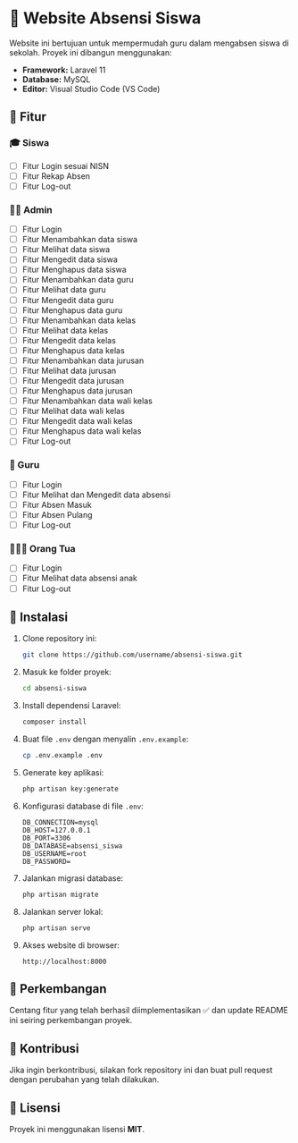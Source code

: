 # 📌 Website Absensi Siswa

Website ini bertujuan untuk mempermudah guru dalam mengabsen siswa di sekolah. Proyek ini dibangun menggunakan:

- **Framework:** Laravel 11
- **Database:** MySQL
- **Editor:** Visual Studio Code (VS Code)

## 🚀 Fitur

### 🎓 Siswa
- [ ] Fitur Login sesuai NISN
- [ ] Fitur Rekap Absen
- [ ] Fitur Log-out

### 👨‍🏫 Admin
- [ ] Fitur Login
- [ ] Fitur Menambahkan data siswa
- [ ] Fitur Melihat data siswa
- [ ] Fitur Mengedit data siswa
- [ ] Fitur Menghapus data siswa
- [ ] Fitur Menambahkan data guru
- [ ] Fitur Melihat data guru
- [ ] Fitur Mengedit data guru
- [ ] Fitur Menghapus data guru
- [ ] Fitur Menambahkan data kelas
- [ ] Fitur Melihat data kelas
- [ ] Fitur Mengedit data kelas
- [ ] Fitur Menghapus data kelas
- [ ] Fitur Menambahkan data jurusan
- [ ] Fitur Melihat data jurusan
- [ ] Fitur Mengedit data jurusan
- [ ] Fitur Menghapus data jurusan
- [ ] Fitur Menambahkan data wali kelas
- [ ] Fitur Melihat data wali kelas
- [ ] Fitur Mengedit data wali kelas
- [ ] Fitur Menghapus data wali kelas
- [ ] Fitur Log-out

### 🏫 Guru
- [ ] Fitur Login
- [ ] Fitur Melihat dan Mengedit data absensi
- [ ] Fitur Absen Masuk
- [ ] Fitur Absen Pulang
- [ ] Fitur Log-out

### 👨‍👩‍👧 Orang Tua
- [ ] Fitur Login
- [ ] Fitur Melihat data absensi anak
- [ ] Fitur Log-out

## 📌 Instalasi

1. Clone repository ini:
   ```bash
   git clone https://github.com/username/absensi-siswa.git
   ```
2. Masuk ke folder proyek:
   ```bash
   cd absensi-siswa
   ```
3. Install dependensi Laravel:
   ```bash
   composer install
   ```
4. Buat file `.env` dengan menyalin `.env.example`:
   ```bash
   cp .env.example .env
   ```
5. Generate key aplikasi:
   ```bash
   php artisan key:generate
   ```
6. Konfigurasi database di file `.env`:
   ```
   DB_CONNECTION=mysql
   DB_HOST=127.0.0.1
   DB_PORT=3306
   DB_DATABASE=absensi_siswa
   DB_USERNAME=root
   DB_PASSWORD=
   ```
7. Jalankan migrasi database:
   ```bash
   php artisan migrate
   ```
8. Jalankan server lokal:
   ```bash
   php artisan serve
   ```
9. Akses website di browser:
   ```
   http://localhost:8000
   ```

## 📌 Perkembangan
Centang fitur yang telah berhasil diimplementasikan ✅ dan update README ini seiring perkembangan proyek.

## 📌 Kontribusi
Jika ingin berkontribusi, silakan fork repository ini dan buat pull request dengan perubahan yang telah dilakukan.

## 📌 Lisensi
Proyek ini menggunakan lisensi **MIT**.